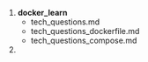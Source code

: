 1. **docker_learn**
    - tech_questions.md
    - tech_questions_dockerfile.md
    - tech_questions_compose.md
2. 
